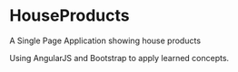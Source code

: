 # HouseProducts
A Single Page Application showing house products

Using AngularJS and Bootstrap to apply learned concepts.

